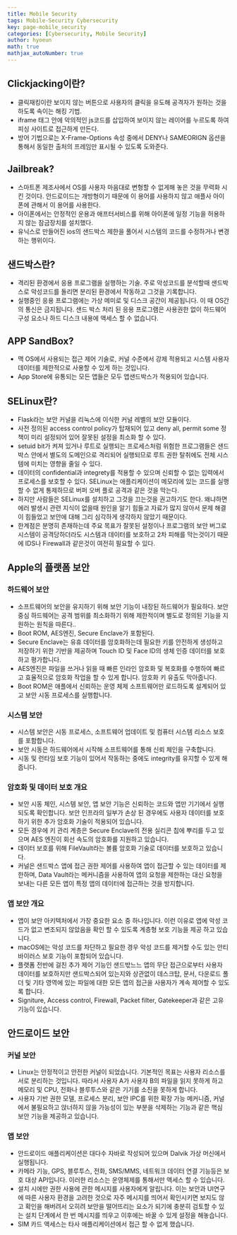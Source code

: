 ```yaml
---
title: Mobile Security
tags: Mobile-Security Cybersecurity
key: page-mobile_security
categories: [Cybersecurity, Mobile Security]
author: hyoeun
math: true
mathjax_autoNumber: true
---
```


## Clickjacking이란?
* 클릭재킹이란 보이지 않는 버튼으로 사용자의 클릭을 유도해 공격자가 원하는 것을 하도록 속이는 해킹 기법.
* iframe 태그 안에 악의적인 js코드를 삽입하여 보이지 않는 레이어를 누르도록 하여 피싱 사이트로 접근하게 만든다.
* 방어 기법으로는 X-Frame-Options 속성 중에서 DENY나 SAMEORIGN 옵션을 통해서 동일한 출처의 프레임만 표시될 수 있도록 도와준다.

## Jailbreak?
* 스마트폰 제조사에서 OS를 사용자 마음대로 변형할 수 없게해 놓은 것을 무력화 시킨 것이다. 안드로이드는 개방형이기 때문에 이 용어를 사용하지 않고 애플사 아이폰에 관해서 이 용어를 사용한다.
* 아이폰에서는 안정적인 운용과 애프터서비스를 위해 아이폰에 일정 기능을 허용하지 않는 잠금장치를 설치했다.
* 유닉스로 만들어진 ios의 샌드박스 제한을 풀어서 시스템의 코드를 수정하거나 변경하는 행위이다.

## 샌드박스란?
* 격리된 환경에서 응용 프로그램을 실행하는 기술. 주로 악성코드를 분석할때 샌드박스로 악성코드를 돌리면 분리된 환경에서 작동하고 그것을 기록합니다.
* 실행중인 응용 프로그램에는 가상 메미로 및 디스크 공간이 제공됩니다. 이 때 OS간의 통신은 금지됩니다. 샌드 박스 처리 된 응용 프로그램은 사용권한 없이 하드웨어 구성 요소나 하드 디스크 내용에 액세스 할 수 없습니다.

## APP SandBox?
* 맥 OS에서 사용되는 접근 제어 기술로, 커널 수준에서 강제 적용되고 시스템  사용자 데이터를 제한적으로 사용할 수 있게 하는 것입니다.
* App Store에 유통되는 모든 앱들은 모두 앱샌드박스가 적용되어 있습니다.

## SELinux란?
* Flask라는 보안 커널을 리눅스에 이식한 커널 레벨의 보안 모듈이다.
* 사전 정의된 access control policy가 탑재되어 있고 deny all, permit some 정책이 미리 설정되어 있어 잘못된 설정을 최소화 할 수 있다.
* setuid bit가 켜져 있거나 루트로 실행되는 프로세스처럼 위험한 프로그램들은 샌드박스 안에서 별도의 도메인으로 격리되어 실행되므로 루트 권한 탈취에도 전체 시스템에 미치는 영향을 줄일 수 있다.
* 데이터의 confidential과 integrety를 적용할 수 있으며 신뢰할 수 없는 입력에서 프로세스를 보호할 수 있다. SELinux는 애플리케이션이 메모리에 있는 코드를 실행 할 수 없게 통제하므로 버퍼 오버 플로 공격과 같은 것을 막는다.
* 하지만 사람들은 SELinux를 설치하고 그것을 끄는것을 권고하기도 한다. 왜냐하면 에러 발생시 관련 지식이 없을때 원인을 알기 힘들고 자료가 많지 않아서 문제 해결이 힘들었고 보안에 대해 그리 심각하게 생각하지 않았기 때문이다.
* 한계점은 분명히 존재하는데 주요 목표가 잘못된 설정이나 프로그램의 보안 버그로 시스템이 공격당하더라도 시스템과 데이터를 보호하고 2차 피해를 막는것이기 때문에 IDS나 Firewall과 같은것이 여전히 필요할 수 있다.


## Apple의 플랫폼 보안
### 하드웨어 보안
* 소프트웨어의 보안을 유지하기 위해 보안 기능이 내장된 하드웨어가 필요하다. 보안 중심 하드웨어는 공격 범위를 최소화하기 위해 제한적이며 별도로 정의된 기능을 지원하는 원칙을 따른다..
* Boot ROM, AES엔진, Secure Enclave가 포함된다.
* Secure Enclave는 유휴 데이터를 암호화하는데 필요한 키를 안전하게 생성하고 저장하기 위한 기반을 제공하며 Touch ID 및 Face ID의 생체 인증 데이터를 보호하고 평가합니다.
* AES엔진은 파일을 쓰거나 읽을 때 빠른 인라인 암호화 및 복호화를 수행하여 빠르고 효율적으로 암호화 작업을 할 수 있게 합니다. 암호화 키 유출도 막아줍니다.
* Boot ROM은 애플에서 신뢰하는 운영 체제 소프트웨어만 로드하도록 설계되어 있고 보안 시동 프로세스를 실행합니다.

### 시스템 보안
* 시스템 보안은 시동 프로세스, 소프트웨어 업데이트 및 컴퓨터 시스템 리소스 보호를 포함합니다.
* 보안 시동은 하드웨어에서 시작해 소프트웨어를 통해 신뢰 체인을 구축합니다.
* 시동 및 런타임 보호 기능이 있어서 작동하는 중에도 integrity를 유지할 수 있게 해줍니다.

### 암호화 및 데이터 보호 개요
* 보안 시동 체인, 시스템 보안, 앱 보안 기능은 신뢰하는 코드와 앱만 기기에서 실행되도록 확인합니다. 보안 인프라의 일부가 손상 된 경우에도 사용자 데이터를 보호하기 위한 추가 암호화 기술이 적용되어 있습니다.
* 모든 경우에 키 관리 계층은 Secure Enclave의 전용 실리콘 칩에 뿌리를 두고 있으며 AES 엔진이 회선 속도의 암호화를 지원하고 있습니다.
* 데이터 보호를 위해 FileVault라는 볼륨 암호화 기술로 데이터를 보호하고 있습니다.
* 커널은 샌드박스 앱에 접근 권한 제어를 사용하여 앱이 접근할 수 있는 데이터를 제한하며, Data Vault라는 메커니즘을 사용하여 앱의 요청을 제한하는 대신 요청을 보내는 다른 모든 앱이 특정 앱의 데이터에 접근하는 것을 방지합니다.

### 앱 보안 개요
* 앱이 보안 아키텍처에서 가장 중요한 요소 중 하나입니다. 이런 이유로 앱에 악성 코드가 없고 변조되지 않았음을 확인 할 수 있도록 계층형 보호 기능을 제공 하고 있습니다.
* macOS에는 악성 코드를 차단하고 필요한 경우 악성 코드를 제거할 수도 있는 안티바이러스 보호 기능이 포함되어 있습니다.
* 플랫폼 전반에 걸친 추가 제어 기능인 샌드밗느느 앱의 무단 접근으로부터 사용자 데이터를 보호하지만 샌드박스되어 있는지와 상관없이 데스크탑, 문서, 다운로드 폴더 및 기타 영역에 있는 파일에 대한 모든 앱의 접근을 사용자가 계속 제어할 수 있도록 합니다.
* Signiture, Access control, Firewall, Packet filter, Gatekeeper과 같은 고유 기능이 있습니다.

## 안드로이드 보안
### 커널 보안
* Linux는 안정적이고 안전한 커널이 되었습니다. 기본적인 목표는 사용자 리소스를 서로 분리하는 것입니다. 따라서 사용자 A가 사용자 B의 파일을 읽지 못하게 하고 메모리 및 CPU, 전화나 블루투스와 같은 기기를 소진을 못하게 합니다.
* 사용자 기반 권한 모델, 프로세스 분리, 보안 IPC를 위한 확장 가능 메커니즘, 커널에서 불필요하고 앉너하지 않을 가능성이 있는 부분을 삭제하는 기능과 같은 핵심 보안 기능을 제공하고 있습니다.

### 앱 보안
* 안드로이드 애플리케이션은 대다수 자바로 작성되어 있으며 Dalvik 가상 머신에서 실행됩니다.
* 카메라 기능, GPS, 블루투스, 전화, SMS/MMS, 네트워크 데이터 연결 기능등은 보호 대상 API입니다. 이러한 리소스는 운영체제를 통해서만 액세스 할 수 있습니다.
* 설치 시에만 권한 사용에 관한 메시지를 사용자에게 알립니다. 이는 보안과 UI연구에 따른 사용자 환경을 고려한 것으로 자주 메시지를 띄어서 확인시키면 보지도 않고 확인을 해버려서 오히려 보안을 떨어뜨리는 요소가 되기에 충분히 검토할 수 있는 설치 단계에서 한 번 메시지를 띄우고 이후에는 바꿀 수 있게 설정을 해놓습니다.
* SIM 카드 액세스는 타사 애플리케이션에서 접근 할 수 없게 했습니다.
